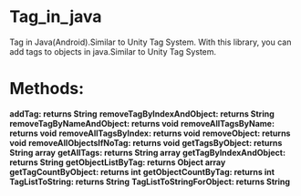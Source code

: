# Tag_in_java
Tag in Java(Android).Similar to Unity Tag System.
With this library, you can add tags to objects in java.Similar to Unity Tag System.

# Methods:

**addTag: returns String**
**removeTagByIndexAndObject: returns String**
**removeTagByNameAndObject: returns void**
**removeAllTagsByName: returns void**
**removeAllTagsByIndex: returns void**
**removeObject: returns void**
**removeAllObjectsIfNoTag: returns void**
**getTagsByObject: returns String array**
**getAllTags: returns String array**
**getTagByIndexAndObject: returns String**
**getObjectListByTag: returns Object array**
**getTagCountByObject: returns int**
**getObjectCountByTag: returns int**
**TagListToString: returns String**
**TagListToStringForObject: returns String**
